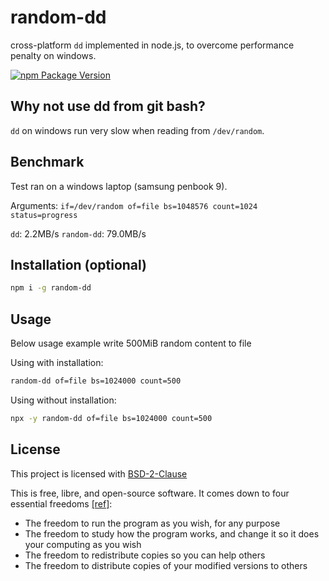 # random-dd

cross-platform `dd` implemented in node.js, to overcome performance penalty on windows.

[![npm Package Version](https://img.shields.io/npm/v/random-dd)](https://www.npmjs.com/package/random-dd)

## Why not use dd from git bash?

`dd` on windows run very slow when reading from `/dev/random`.

## Benchmark

Test ran on a windows laptop (samsung penbook 9).

Arguments: `if=/dev/random of=file bs=1048576 count=1024 status=progress`

`dd`: 2.2MB/s
`random-dd`: 79.0MB/s

## Installation (optional)

```bash
npm i -g random-dd
```

## Usage

Below usage example write 500MiB random content to file

Using with installation:

```bash
random-dd of=file bs=1024000 count=500
```

Using without installation:

```bash
npx -y random-dd of=file bs=1024000 count=500
```

## License

This project is licensed with [BSD-2-Clause](./LICENSE)

This is free, libre, and open-source software. It comes down to four essential freedoms [[ref]](https://seirdy.one/2021/01/27/whatsapp-and-the-domestication-of-users.html#fnref:2):

- The freedom to run the program as you wish, for any purpose
- The freedom to study how the program works, and change it so it does your computing as you wish
- The freedom to redistribute copies so you can help others
- The freedom to distribute copies of your modified versions to others
